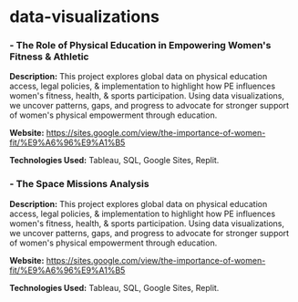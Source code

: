 # data-visualizations

### - The Role of Physical Education in Empowering Women's Fitness & Athletic 
**Description:** This project explores global data on physical education access, legal policies, & implementation to highlight how PE influences women's fitness, health, & sports participation. Using data visualizations, we uncover patterns, gaps, and progress to advocate for stronger support of women's physical empowerment through education.

**Website:** https://sites.google.com/view/the-importance-of-women-fit/%E9%A6%96%E9%A1%B5

**Technologies Used:** Tableau, SQL, Google Sites, Replit.

### - The Space Missions Analysis
**Description:** This project explores global data on physical education access, legal policies, & implementation to highlight how PE influences women's fitness, health, & sports participation. Using data visualizations, we uncover patterns, gaps, and progress to advocate for stronger support of women's physical empowerment through education.

**Website:** https://sites.google.com/view/the-importance-of-women-fit/%E9%A6%96%E9%A1%B5

**Technologies Used:** Tableau, SQL, Google Sites, Replit.

